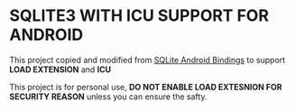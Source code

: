 # SQLITE3 WITH ICU SUPPORT FOR ANDROID

This project copied and modified from [SQLite Android Bindings](http://www.sqlite.org/android/zip/SQLite+Android+Bindings.zip?uuid=trunk) to support **LOAD EXTENSION** and **ICU**

This project is for personal use, **DO NOT ENABLE LOAD EXTESNION FOR SECURITY REASON** unless you can ensure the safty.
